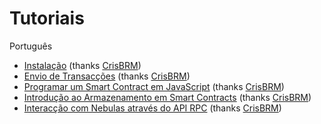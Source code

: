 # Tutoriais

Português
* [Instalação](01-installation.md) \(thanks [CrisBRM](https://github.com/crisbrm)\)
* [Envio de Transacções](02-transaction.md) \(thanks [CrisBRM](https://github.com/CrisBRM)\)
* [Programar um Smart Contract em JavaScript](03-smart-contracts-javascript.md) \(thanks [CrisBRM](https://github.com/crisbrm)\)
* [Introdução ao Armazenamento em Smart Contracts](04-smart-contract-storage.md) \(thanks [CrisBRM](https://github.com/crisbrm)\)
* [Interacção com Nebulas através do API RPC](05-interacting-with-nebulas-by-rpc-api.md) \(thanks [CrisBRM](https://github.com/crisbrm)\)

